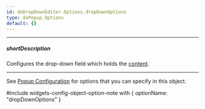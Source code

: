 ```yaml
---
id: dxDropDownEditor.Options.dropDownOptions
type: dxPopup_Options
default: {}
---
```

---
##### shortDescription
Configures the drop-down field which holds the [content](/api-reference/10%20UI%20Widgets/dxDropDownBox/1%20Configuration/contentTemplate.md '/Documentation/ApiReference/UI_Components/dx{WidgetName}/Configuration/#contentTemplate').

---
See [Popup Configuration](/api-reference/10%20UI%20Widgets/dxPopup/1%20Configuration '/Documentation/ApiReference/UI_Components/dxPopup/Configuration/') for options that you can specify in this object.

#include widgets-config-object-option-note with {
    optionName: "dropDownOptions"
}